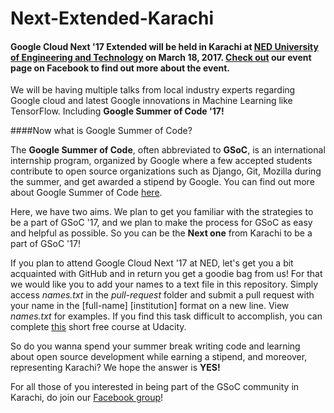 # Next-Extended-Karachi
 
#### Google Cloud Next '17 Extended will be held in Karachi at [NED University of Engineering and Technology](http://www.neduet.edu.pk/)  on March 18, 2017. [Check out](https://www.facebook.com/events/1825116307765328/) our event page on Facebook to find out more about the event.  
We will be having multiple talks from local industry experts regarding Google cloud and latest Google innovations in Machine Learning like TensorFlow. Including  **Google Summer of Code '17!**

####Now what is Google Summer of Code?

The **Google Summer of Code**, often abbreviated to **GSoC**, is an international internship program, organized by Google where a few accepted students contribute to open source organizations such as Django, Git, Mozilla during the summer, and get awarded a stipend by Google. You can find out more about Google Summer of Code [here](https://summerofcode.withgoogle.com/).
 
Here, we have two aims. We plan to get you familiar with the strategies to be a part of GSoC '17, and we plan to make the process for GSoC as easy and helpful as possible. So you can be the **Next one** from Karachi to be a part of GSoC '17!

If you plan to attend Google Cloud Next '17 at NED, let's get you a bit acquainted with GitHub and in return you get a goodie bag from us! For that we would like you to add your names to a text file in this repository. Simply access _names.txt_ in the  _pull-request_ folder and submit a pull request with your name in the [full-name] [institution] format on a new line. View _names.txt_ for examples. If you find this task difficult to accomplish, you can complete [this](https://www.udacity.com/course/how-to-use-git-and-github--ud775) short free course at Udacity. 

So do you wanna spend your summer break writing code and learning about open source development while earning a stipend, and moreover, representing Karachi? We hope the answer is **YES!**  

For all those of you interested in being part of the GSoC community in Karachi, do join our [Facebook group](https://www.facebook.com/groups/245355492601269/)!
